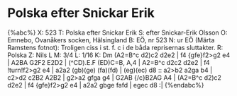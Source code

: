 # Polska efter Snickar Erik

{%abc%}
X: 523
T: Polska efter Snickar Erik
S: efter Snickar-Erik Olsson
O: Emnebo, Ovanåkers socken, Hälsingland
B: EÖ, nr 523
N: ur EÖ (Märta Ramstens fotnot): Troligen ciss i st. f. c i de båda reprisernas sluttakter.
R: Polska
Z: Nils L
M: 3/4
L: 1/16
K: Dm
(A2=B^c d2)c2 d2e2 | f4 {gfe}f2>g2 e4 | A2BA G2F2 E2D2 | (^CD).E.F (ED)C=B, A,4 |
A2=B^c d2c2 d2e2 | f4 !turn!f2>g2 e4 | a2a2 (gb)(ge) (fa)(fd) | (eg)(ec) d8 ::
a2>b2 a2ga b4 | c2>d2 c2B2 A2B2 | g2>a2 gfga g4 | G2AB {/c}B2AG A4 |
(A2=B^c d2)c2 d2e2 | f4 {gfe}f2>g2 e4 | a2a2 gbge fafd | egec d8 :|
{%endabc%}

